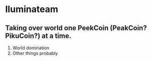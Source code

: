 # Iluminateam

## Taking over world one PeekCoin (PeakCoin? PikuCoin?) at a time.

1. World domination
2. Other things probably